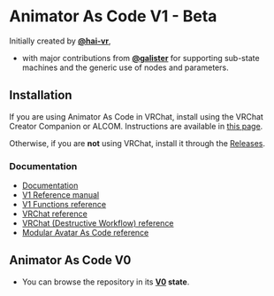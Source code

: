 Animator As Code V1 - Beta
====

Initially created by **[@hai-vr](https://github.com/hai-vr)**,
- with major contributions from **[@galister](https://github.com/galister)** for supporting sub-state machines and the generic use of nodes and parameters.

## Installation

If you are using Animator As Code in VRChat, install using the VRChat Creator Companion or ALCOM. Instructions are available in [this page](https://docs.hai-vr.dev/docs/products/animator-as-code/install).

Otherwise, if you are **not** using VRChat, install it through the [Releases](https://github.com/hai-vr/av3-animator-as-code/releases).

### Documentation

- [Documentation](https://docs.hai-vr.dev/docs/products/animator-as-code)
- [V1 Reference manual](https://docs.hai-vr.dev/docs/products/animator-as-code/reference)
- [V1 Functions reference](https://docs.hai-vr.dev/docs/products/animator-as-code/functions/base)
- [VRChat reference](https://docs.hai-vr.dev/docs/products/animator-as-code/functions/vrchat)
- [VRChat (Destructive Workflow) reference](https://docs.hai-vr.dev/docs/products/animator-as-code/functions/vrchat-destructive-workflow)
- [Modular Avatar As Code reference](https://docs.hai-vr.dev/docs/products/animator-as-code/functions/modular-avatar)

## Animator As Code V0

- You can browse the repository in its **[V0](https://github.com/hai-vr/av3-animator-as-code/tree/V1-2022-04) state**.
